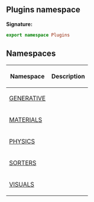 
## Plugins namespace

**Signature:**

```typescript
export namespace Plugins 
```

## Namespaces

<table><thead><tr><th>

Namespace


</th><th>

Description


</th></tr></thead>
<tbody><tr><td>

[GENERATIVE](/reference/plugins/generative.md)


</td><td>


</td></tr>
<tr><td>

[MATERIALS](/reference/plugins/materials.md)


</td><td>


</td></tr>
<tr><td>

[PHYSICS](/reference/plugins/physics.md)


</td><td>


</td></tr>
<tr><td>

[SORTERS](/reference/plugins/sorters.md)


</td><td>


</td></tr>
<tr><td>

[VISUALS](/reference/plugins/visuals.md)


</td><td>


</td></tr>
</tbody></table>
